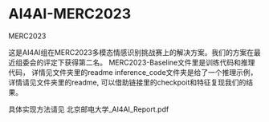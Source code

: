 # AI4AI-MERC2023
MERC2023

这是AI4AI组在MERC2023多模态情感识别挑战赛上的解决方案。我们的方案在最近组委会的评定下获得第二名。
MERC2023-Baseline文件里是训练代码和推理代码， 详情见文件夹里的readme
inference_code文件夹是给了一个推理示例，详情请见文件夹里的readme, 可以借助链接里的checkpoit和特征复现我们的结果。

具体实现方法请见 北京邮电大学_AI4AI_Report.pdf